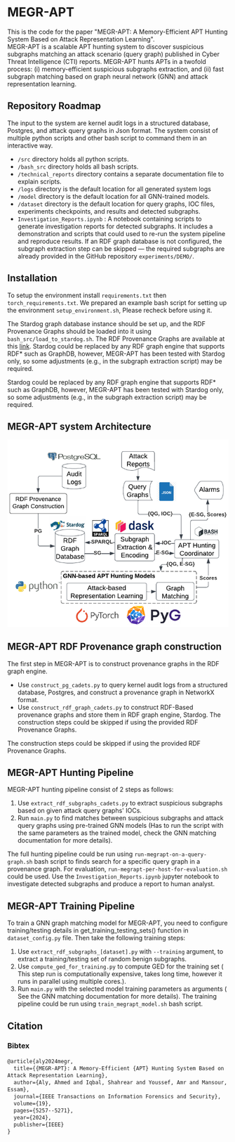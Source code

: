 # MEGR-APT
This is the code for the paper "MEGR-APT: A Memory-Efficient APT Hunting System Based on Attack Representation Learning".  
MEGR-APT is a scalable APT hunting system to discover suspicious subgraphs matching an attack scenario (query graph) published in Cyber Threat Intelligence (CTI) reports.
MEGR-APT hunts APTs in a twofold process: (i) memory-efficient suspicious subgraphs extraction, and (ii) fast subgraph matching based on graph neural network (GNN) and attack representation learning. 

## Repository Roadmap
The input to the system are kernel audit logs in a structured database, Postgres, and attack query graphs in Json format.
The system consist of multiple python scripts and other bash script to command them in an interactive way.
- `/src` directory holds all python scripts.
- `/bash_src` directory holds all bash scripts.
- `/technical_reports` directory contains a separate documentation file to explain scripts.
- `/logs` directory is the default location for all generated system logs
- `/model` directory is the default location for all GNN-trained models.
- `/dataset` directory is the default location for query graphs, IOC files, experiments checkpoints, and results and detected subgraphs. 
- `Investigation_Reports.ipynb` : A notebook containing scripts to generate investigation reports for detected subgraphs. It includes a demonstration and scripts that could used to re-run the system pipeline and reproduce results. If an RDF graph database is not configured, the subgraph extraction step can be skipped — the required subgraphs are already provided in the GitHub repository `experiments/DEMO/`.

## Installation
To setup the environment install `requirements.txt` then `torch_requirements.txt`. We prepared an example bash script for setting up the environment `setup_environment.sh`, Please recheck before using it. 

The Stardog graph database instance should be set up, and the RDF Provenance Graphs should be loaded into it using `bash_src/load_to_stardog.sh`. The RDF Provenance Graphs are available at this [link](https://drive.google.com/drive/folders/1tCIcOoP8vgQUnq6oMN_aqMo6RgdCHazD?usp=drive_link). 
Stardog could be replaced by any RDF graph engine that supports RDF* such as GraphDB, however, MEGR-APT has been tested with Stardog only, so some adjustments (e.g., in the subgraph extraction script) may be required.

Stardog could be replaced by any RDF graph engine that supports RDF* such as GraphDB, however, MEGR-APT has been tested with Stardog only, so some adjustments (e.g., in the subgraph extraction script) may be required.

## MEGR-APT system Architecture 
![System Architecture](System_Architecture.png)

## MEGR-APT RDF Provenance graph construction
The first step in MEGR-APT is to construct provenance graphs in the RDF graph engine.  
- Use `construct_pg_cadets.py` to query kernel audit logs from a structured database, Postgres, and construct a provenance graph in NetworkX format.
- Use `construct_rdf_graph_cadets.py` to construct RDF-Based provenance graphs and store them in RDF graph engine, Stardog.
The construction steps could be skipped if using the provided RDF Provenance Graphs. 

The construction steps could be skipped if using the provided RDF Provenance Graphs. 

## MEGR-APT Hunting Pipeline
MEGR-APT hunting pipeline consist of 2 steps as follows: 
1. Use `extract_rdf_subgraphs_cadets.py` to extract suspicious subgraphs based on given attack query graphs' IOCs. 
2. Run `main.py` to find matches between suspicious subgraphs and attack query graphs using pre-trained GNN models (Has to run the script with the same parameters as the trained model, check the GNN matching documentation for more details).

The full hunting pipeline could be run using `run-megrapt-on-a-query-graph.sh` bash script to finds search for a specific query graph in a provenance graph.
For evaluation, `run-megrapt-per-host-for-evaluation.sh` could be used.
Use the `Investigation_Reports.ipynb` jupyter notebook to investigate detected subgraphs and produce a report to human analyst. 

## MEGR-APT Training Pipeline
To train a GNN graph matching model for MEGR-APT, you need to configure training/testing details in get_training_testing_sets() function in `dataset_config.py` file. Then take the following training steps:
1. Use `extract_rdf_subgraphs_[dataset].py` with `--training` argument, to extract a training/testing set of random benign subgraphs.
2. Use `compute_ged_for_training.py` to compute GED for the training set ( This step run is computationally expensive, takes long time, however it runs in parallel using multiple cores.).  
3. Run `main.py` with the selected model training parameters as arguments ( See the GNN matching documentation for more details). 
The training pipeline could be run using `train_megrapt_model.sh` bash script.

## Citation 
### Bibtex
```
@article{aly2024megr,
  title={{MEGR-APT}: A Memory-Efficient {APT} Hunting System Based on Attack Representation Learning},
  author={Aly, Ahmed and Iqbal, Shahrear and Youssef, Amr and Mansour, Essam},
  journal={IEEE Transactions on Information Forensics and Security},
  volume={19},  
  pages={5257--5271},
  year={2024},
  publisher={IEEE}
}
```
